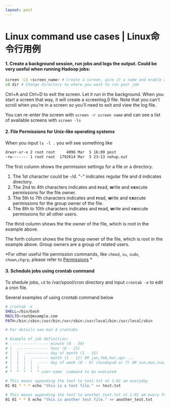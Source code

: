 ```yaml
---
layout: post
---
```


# Linux command use cases | Linux命令行用例  

#### 1.	Create a background session, run jobs and logs the output. Could be very useful when running Hadoop jobs:

```bash
screen -LS <screen_name> # Create a screen, give it a name and enable automatic loggings
cd dir # Change directory to where you want to run your job 
```
Ctrl+A and Ctrl+D to exit the screen. Let it run in the background. When you start a screen that way, it will create a screenlog.0 file. Note that you can’t scroll when you’re in a screen so you’ll need to exit and view the log file.  

You can re-enter the screen with `screen -r screen name` and can see a list of available screens with `screen -ls`  




#### 2. File Permissions for Unix-like operating systems

When you input `ls -l .` you will see something like 
```bash
drwxr-xr-x 2 root root     4096 Mar  5 16:09 post
-rw------- 1 root root  1792614 Mar  5 23:13 nohup.out
```
The first column shows the permission settings for a file or a directory.  
1. The 1st character could be -/d. "-" indicates regular file and d indicates directory.  
2. The 2nd to 4th characters indicates and **r**ead, **w**rite and e**x**ecute permissions for the file owner.  
3. The 5th to 7th characters indicates and **r**ead, **w**rite and e**x**ecute permissions for the group owner of the file.  
4. The 8th to 10th characters indicates and **r**ead, **w**rite and e**x**ecute permissions for all other users.  

The thrid column shows the the owner of the file, which is root in the example above. 

The forth column shows the the group owner of the file, which is root in the example above. Group owners are a group of related users.

*For other useful file permission commands, like `chmod`, `su`, `sudo`, `chown`,`chgrp`, please refer to [Permissions](http://linuxcommand.org/lc3_lts0090.php) *


#### 3. Schedule jobs using crontab command

To shedule jobs, `cd` to /var/spool/cron directory and input `crontab -e` to edit a cron file.  

Several examples of using crontab command below
```bash
# crontab -e
SHELL=/bin/bash
MAILTO=root@example.com
PATH=/bin:/sbin:/usr/bin:/usr/sbin:/usr/local/bin:/usr/local/sbin

# For details see man 4 crontabs

# Example of job definition:
# .---------------- minute (0 - 59)
# |  .------------- hour (0 - 23)
# |  |  .---------- day of month (1 - 31)
# |  |  |  .------- month (1 - 12) OR jan,feb,mar,apr ...
# |  |  |  |  .---- day of week (0 - 6) (Sunday=0 or 7) OR sun,mon,tue,wed,thu,fri,sat
# |  |  |  |  |
# *  *  *  *  * user-name  command to be executed

# This means appending the text to text.txt at 1:01 am everyday
01 01 * * * echo "this is a test file." >> test.txt

# This means appending the text to another_text.txt at 1:01 am every Friday
01 01 * * 5 echo "this is another test file." >> another_test.txt
``` 